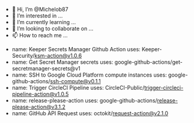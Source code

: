 - 👋 Hi, I’m @Michelob87
- 👀 I’m interested in ...
- 🌱 I’m currently learning ...
- 💞️ I’m looking to collaborate on ...
- 📫 How to reach me ...

<!---
Michelob87/Michelob87 is a ✨ special ✨ repository because its `README.md` (this file) appears on your GitHub profile.
You can click the Preview link to take a look at your changes.
--->
- name: Keeper Secrets Manager Github Action
  uses: Keeper-Security/ksm-action@v1.0.6
- name: Get Secret Manager secrets
  uses: google-github-actions/get-secretmanager-secrets@v1
- name: SSH to Google Cloud Platform compute instances
  uses: google-github-actions/ssh-compute@v0.1.1
- name: Trigger CircleCI Pipeline
  uses: CircleCI-Public/trigger-circleci-pipeline-action@v1.0.5
- name: release-please-action
  uses: google-github-actions/release-please-action@v3.1.2
- name: GitHub API Request
  uses: octokit/request-action@v2.1.0
